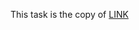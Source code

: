 This task is the copy of [LINK](https://github.com/ara2am/Competitive-programming/blob/master/informatics.mccme.ru/Изучение%20языка%20программирования/Операторы%20цикла/Оператор%20while/Задачи%20на%20цикл%20while/C.%20Список%20степеней%20двойки/3059.cpp)